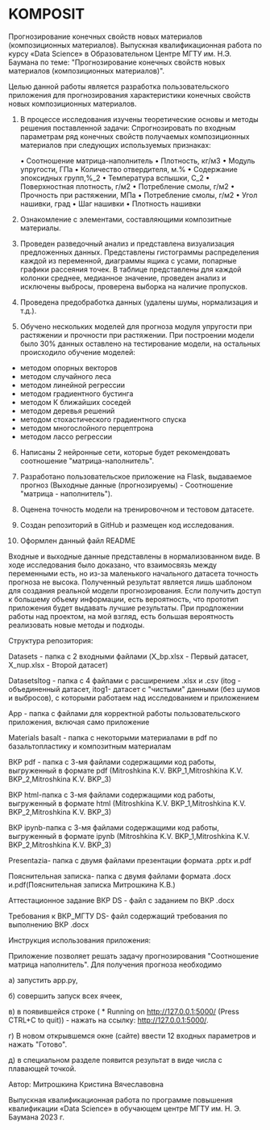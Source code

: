 # KOMPOSIT
Прогнозирование конечных свойств новых материалов  (композиционных материалов).
Выпускная квалификационная работа по курсу «Data Science» 
в Образовательном Центре МГТУ им. Н.Э. Баумана по теме: 
"Прогнозирование конечных свойств новых материалов (композиционных материалов)".

Целью данной работы является разработка пользовательского приложения для прогнозирования характеристики конечных свойств новых композиционных материалов.

1)	В процессе исследования изучены теоретические основы и методы решения поставленной задачи: 
Спрогнозировать по входным параметрам ряд конечных свойств получаемых композиционных материалов при следующих используемых признаках: 

    •	Соотношение матрица-наполнитель
    •	Плотность, кг/м3
    •	Модуль упругости, ГПа
    •	Количество отвердителя, м.%
    •	Содержание эпоксидных групп,%_2
    •	Температура вспышки, С_2
    •	Поверхностная плотность, г/м2
    •	Потребление смолы, г/м2
    •	Прочность при растяжении, МПа
    •	Потребление смолы, г/м2
    •	Угол нашивки, град
    •	Шаг нашивки
    •	Плотность нашивки

2)	Ознакомление с элементами, составляющими композитные материалы. 

3)	Проведен разведочный анализ и представлена визуализация предложенных данных. Представлены гистограммы распределения каждой из переменной, диаграммы ящика с усами, попарные графики рассеяния точек. В таблице представлены для каждой колонки среднее, медианное значение, проведен анализ и исключены выбросы, проверена выборка на наличие пропусков.

4)	Проведена предобработка данных (удалены шумы, нормализация и т.д.).

5)	Обучено нескольких моделей для прогноза модуля упругости при растяжении и прочности при растяжении. При построении модели было 30% данных оставлено на тестирование модели, на остальных происходило обучение моделей:
* методом опорных векторов
* методом случайного леса
* методом линейной регрессии
* методом градиентного бустинга
* методом К ближайших соседей
* методом деревья решений
* методом стохастического градиентного спуска
* методом многослойного перцептрона
* методом лассо регрессии

6)	Написаны 2 нейронные сети, которые будет рекомендовать соотношение "матрица-наполнитель".

7)	Разработано пользовательское приложение на Flask, выдаваемое прогноз (Выходные данные (прогнозируемы) - Соотношение "матрица - наполнитель").

8)	Оценена точность модели на тренировочном и тестовом датасете.

9)	Создан репозиторий в GitHub и размещен код исследования.

10) Оформлен данный файл README

Входные и выходные данные представлены в нормализованном виде. 
В ходе исследования было доказано, что взаимосвязь между переменными есть, но из-за маленького начального датасета точность прогноза не высока. Полученный результат является лишь шаблоном для создания реальной модели прогнозирования. Если получить доступ к большему объему информации, есть вероятность, что прототип приложения будет выдавать лучшие результаты. При продложении работы над проектом, на мой взгляд, есть большая вероятность реализовать новые методы и подходы. 

Структура репозитория:

Datasets - папка с 2 входными файлами (X_bp.xlsx - Первый датасет, X_nup.xlsx - Второй датасет)

DatasetsItog - папка с 4 файлами с расширением .xlsx и .csv  (itog - объединенный датасет, itog1- датасет с "чистыми" данными (без шумов и выбросов), с которыми работаем над исследованием и приложением

App - папка с файлами для корректной работы пользовательского приложения, включая само приложение 

Materials basalt - папка с некоторыми материалами в pdf по базальтопластику и композитным материалам

ВКР pdf - папка с 3-мя файлами содержащими код работы, выгруженный в формате pdf (Mitroshkina K.V. BKP_1,Mitroshkina K.V. BKP_2,Mitroshkina K.V. BKP_3)

ВКР html-папка с 3-мя файлами содержащими код работы, выгруженный в формате html (Mitroshkina K.V. BKP_1,Mitroshkina K.V. BKP_2,Mitroshkina K.V. BKP_3)

ВКР ipynb-папка с 3-мя файлами содержащими код работы, выгруженный в формате ipynb (Mitroshkina K.V. BKP_1,Mitroshkina K.V. BKP_2,Mitroshkina K.V. BKP_3)

Presentazia- папка с двумя файлами презентации формата .pptx и.pdf

Пояснительная записка- папка с двумя файлами  формата .docx и.pdf(Пояснительная записка Митрошкина К.В.)

Аттестационное задание ВКР DS - файл с заданием по ВКР .docx

Требования к ВКР_МГТУ DS- файл содержащий требования по выполнению ВКР .docx

Инструкция использования приложения:

Приложение позволяет решать задачу прогнозирования "Соотношение матрица наполнитель". 
Для получения прогноза необходимо 

а)     	запустить app.py, 

б)     	совершить запуск всех ячеек,  

в)     	в появившейся строке ( * Running on http://127.0.0.1:5000/ (Press CTRL+C to quit)) - нажать на ссылку: http://127.0.0.1:5000/. 

г)     	В новом открывшемся окне (сайте) ввести 12 входных параметров и нажать "Готово".

д)     	в специальном разделе появится результат в виде числа с плавающей точкой. 


Автор: Митрошкина Кристина Вячеславовна

Выпускная квалификационная работа по программе повышения квалификации «Data Science» в обучающем центре МГТУ им. Н. Э. Баумана
2023 г. 
